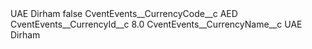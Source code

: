 <?xml version="1.0" encoding="UTF-8"?>
<CustomMetadata xmlns="http://soap.sforce.com/2006/04/metadata" xmlns:xsi="http://www.w3.org/2001/XMLSchema-instance" xmlns:xsd="http://www.w3.org/2001/XMLSchema">
    <label>UAE Dirham</label>
    <protected>false</protected>
    <values>
        <field>CventEvents__CurrencyCode__c</field>
        <value xsi:type="xsd:string">AED</value>
    </values>
    <values>
        <field>CventEvents__CurrencyId__c</field>
        <value xsi:type="xsd:double">8.0</value>
    </values>
    <values>
        <field>CventEvents__CurrencyName__c</field>
        <value xsi:type="xsd:string">UAE Dirham</value>
    </values>
</CustomMetadata>
